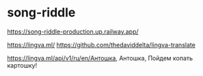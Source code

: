 # song-riddle

https://song-riddle-production.up.railway.app/




https://lingva.ml/
https://github.com/thedaviddelta/lingva-translate


https://lingva.ml/api/v1/ru/en/Антошка, Антошка,
Пойдем копать картошку!